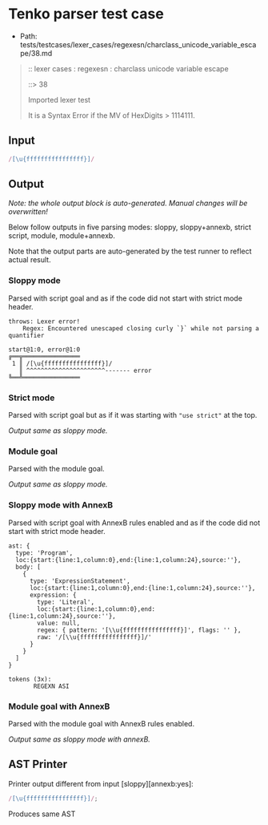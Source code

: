# Tenko parser test case

- Path: tests/testcases/lexer_cases/regexesn/charclass_unicode_variable_escape/38.md

> :: lexer cases : regexesn : charclass unicode variable escape
>
> ::> 38
>
> Imported lexer test
>
> It is a Syntax Error if the MV of HexDigits > 1114111.

## Input

`````js
/[\u{ffffffffffffffff}]/
`````

## Output

_Note: the whole output block is auto-generated. Manual changes will be overwritten!_

Below follow outputs in five parsing modes: sloppy, sloppy+annexb, strict script, module, module+annexb.

Note that the output parts are auto-generated by the test runner to reflect actual result.

### Sloppy mode

Parsed with script goal and as if the code did not start with strict mode header.

`````
throws: Lexer error!
    Regex: Encountered unescaped closing curly `}` while not parsing a quantifier

start@1:0, error@1:0
╔══╦════════════════
 1 ║ /[\u{ffffffffffffffff}]/
   ║ ^^^^^^^^^^^^^^^^^^^^^^------- error
╚══╩════════════════

`````

### Strict mode

Parsed with script goal but as if it was starting with `"use strict"` at the top.

_Output same as sloppy mode._

### Module goal

Parsed with the module goal.

_Output same as sloppy mode._

### Sloppy mode with AnnexB

Parsed with script goal with AnnexB rules enabled and as if the code did not start with strict mode header.

`````
ast: {
  type: 'Program',
  loc:{start:{line:1,column:0},end:{line:1,column:24},source:''},
  body: [
    {
      type: 'ExpressionStatement',
      loc:{start:{line:1,column:0},end:{line:1,column:24},source:''},
      expression: {
        type: 'Literal',
        loc:{start:{line:1,column:0},end:{line:1,column:24},source:''},
        value: null,
        regex: { pattern: '[\\u{ffffffffffffffff}]', flags: '' },
        raw: '/[\\u{ffffffffffffffff}]/'
      }
    }
  ]
}

tokens (3x):
       REGEXN ASI
`````

### Module goal with AnnexB

Parsed with the module goal with AnnexB rules enabled.

_Output same as sloppy mode with annexB._

## AST Printer

Printer output different from input [sloppy][annexb:yes]:

````js
/[\u{ffffffffffffffff}]/;
````

Produces same AST
